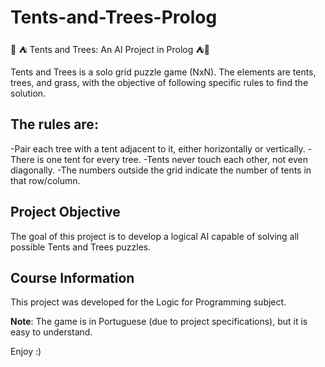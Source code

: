# Tents-and-Trees-Prolog
🌲 ⛺ Tents and Trees: An AI Project in Prolog ⛺🌲

Tents and Trees is a solo grid puzzle game (NxN). The elements are tents, trees, and grass, with the objective of following specific rules to find the solution.

##  The rules are:
  -Pair each tree with a tent adjacent to it, either horizontally or vertically.
  -There is one tent for every tree.
  -Tents never touch each other, not even diagonally.
  -The numbers outside the grid indicate the number of tents in that row/column.

## Project Objective
The goal of this project is to develop a logical AI capable of solving all possible Tents and Trees puzzles.

## Course Information
This project was developed for the Logic for Programming subject.

__Note__: The game is in Portuguese (due to project specifications), but it is easy to understand.

Enjoy :)
